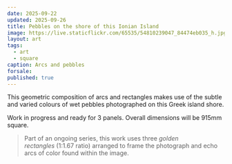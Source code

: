 ```yaml
---
date: 2025-09-22
updated: 2025-09-26
title: Pebbles on the shore of this Ionian Island
image: https://live.staticflickr.com/65535/54810239047_84474eb035_h.jpg
layout: art
tags:
  - art
  - square
caption: Arcs and pebbles
forsale:
published: true
---
```

This geometric composition of arcs and rectangles makes use of the subtle and varied colours of wet pebbles photographed on this Greek island shore.

Work in progress and ready for 3 panels. Overall dimensions will be 915mm square.

>  Part of an ongoing series, this work uses three _golden rectangles_ (1:1.67 ratio) arranged to frame the photograph and echo arcs of color found within the image.